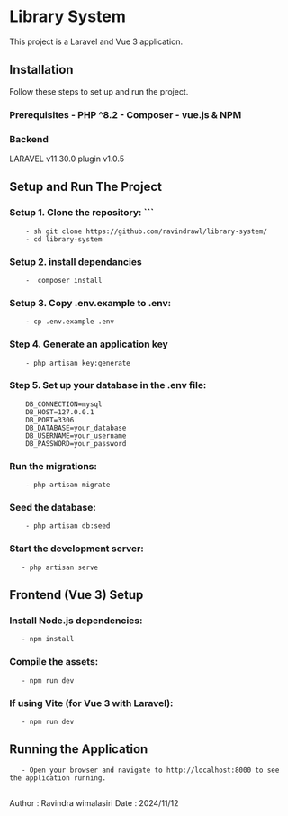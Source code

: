 # Library System
This project is a Laravel and Vue 3 application. 
## Installation 
Follow these steps to set up and run the project. 
### Prerequisites - PHP ^8.2 - Composer - vue.js & NPM 
### Backend 
LARAVEL v11.30.0  plugin v1.0.5
## Setup and Run The Project
### Setup 1. Clone the repository: ```
        - sh git clone https://github.com/ravindrawl/library-system/
        - cd library-system
### Setup 2. install dependancies
        -  composer install
### Setup 3. Copy .env.example to .env:
        - cp .env.example .env
### Step 4. Generate an application key
        - php artisan key:generate
### Step 5. Set up your database in the .env file:
        DB_CONNECTION=mysql
        DB_HOST=127.0.0.1
        DB_PORT=3306
        DB_DATABASE=your_database
        DB_USERNAME=your_username
        DB_PASSWORD=your_password
### Run the migrations:
        - php artisan migrate
### Seed the database:
        - php artisan db:seed
### Start the development server:
       - php artisan serve
## Frontend (Vue 3) Setup
### Install Node.js dependencies:
       - npm install
### Compile the assets:
       - npm run dev
### If using Vite (for Vue 3 with Laravel):
       - npm run dev
## Running the Application
       - Open your browser and navigate to http://localhost:8000 to see the application running.
##
Author : Ravindra wimalasiri 
Date   : 2024/11/12 
##

